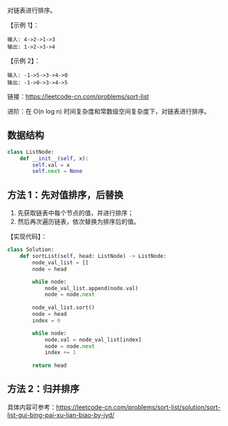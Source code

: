 对链表进行排序。

【示例 1】：
```
输入: 4->2->1->3
输出: 1->2->3->4
```

【示例 2】：
```
输入: -1->5->3->4->0
输出: -1->0->3->4->5
```

链接：https://leetcode-cn.com/problems/sort-list

进阶：在 O(n log n) 时间复杂度和常数级空间复杂度下，对链表进行排序。

## 数据结构
```python
class ListNode:
    def __init__(self, x):
        self.val = x
        self.next = None
```

## 方法 1：先对值排序，后替换
1. 先获取链表中每个节点的值，并进行排序；
2. 然后再次遍历链表，依次替换为排序后的值。

【实现代码】：
```python
class Solution:
    def sortList(self, head: ListNode) -> ListNode:
        node_val_list = []
        node = head

        while node:
            node_val_list.append(node.val)
            node = node.next
        
        node_val_list.sort()
        node = head
        index = 0

        while node:
            node.val = node_val_list[index]
            node = node.next
            index += 1
        
        return head

```

## 方法 2：归并排序
具体内容可参考：https://leetcode-cn.com/problems/sort-list/solution/sort-list-gui-bing-pai-xu-lian-biao-by-jyd/

